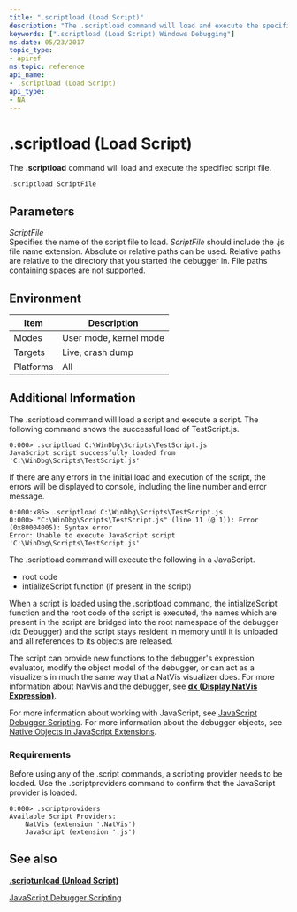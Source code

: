 ```yaml
---
title: ".scriptload (Load Script)"
description: "The .scriptload command will load and execute the specified script file."
keywords: [".scriptload (Load Script) Windows Debugging"]
ms.date: 05/23/2017
topic_type:
- apiref
ms.topic: reference
api_name:
- .scriptload (Load Script)
api_type:
- NA
---
```


# .scriptload (Load Script)

The **.scriptload** command will load and execute the specified script file.

```dbgcmd
.scriptload ScriptFile
```

## Parameters

<span id="_______ScriptFile______"></span><span id="_______scriptfile______"></span><span id="_______SCRIPTFILE______"></span> *ScriptFile*   
Specifies the name of the script file to load. *ScriptFile* should include the .js file name extension. Absolute or relative paths can be used. Relative paths are relative to the directory that you started the debugger in. File paths containing spaces are not supported.

## Environment

|  Item  | Description          |
|--------|----------------------|
|Modes   |User mode, kernel mode|
|Targets |Live, crash dump      |
|Platforms|All                  |

## Additional Information

The .scriptload command will load a script and execute a script. The following command shows the successful load of TestScript.js.

```dbgcmd
0:000> .scriptload C:\WinDbg\Scripts\TestScript.js
JavaScript script successfully loaded from 'C:\WinDbg\Scripts\TestScript.js'
```

If there are any errors in the initial load and execution of the script, the errors will be displayed to console, including the line number and error message.

```dbgcmd
0:000:x86> .scriptload C:\WinDbg\Scripts\TestScript.js
0:000> "C:\WinDbg\Scripts\TestScript.js" (line 11 (@ 1)): Error (0x80004005): Syntax error
Error: Unable to execute JavaScript script 'C:\WinDbg\Scripts\TestScript.js'
```

The .scriptload command will execute the following in a JavaScript.

- root code
- intializeScript function (if present in the script)

When a script is loaded using the .scriptload command, the intializeScript function and the root code of the script is executed, the names which are present in the script are bridged into the root namespace of the debugger (dx Debugger) and the script stays resident in memory until it is unloaded and all references to its objects are released.

The script can provide new functions to the debugger's expression evaluator, modify the object model of the debugger, or can act as a visualizers in much the same way that a NatVis visualizer does. For more information about NavVis and the debugger, see [**dx (Display NatVis Expression)**](dx--display-visualizer-variables-.md).

For more information about working with JavaScript, see [JavaScript Debugger Scripting](../debugger/javascript-debugger-scripting.md). For more information about the debugger objects, see [Native Objects in JavaScript Extensions](../debugger/native-objects-in-javascript-extensions.md).

### Requirements

Before using any of the .script commands, a scripting provider needs to be loaded. Use the .scriptproviders command to confirm that the JavaScript provider is loaded.

```dbgcmd
0:000> .scriptproviders
Available Script Providers:
    NatVis (extension '.NatVis')
    JavaScript (extension '.js')
```

## See also

[**.scriptunload (Unload Script)**](-scriptunload--unload-script-.md)

[JavaScript Debugger Scripting](../debugger/javascript-debugger-scripting.md)
